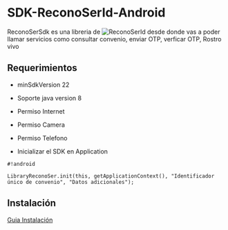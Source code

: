 # SDK-ReconoSerId-Android
ReconoSerSdk es una libreria de ![ReconoSerId](https://reconoserid.com/) desde donde vas a poder llamar servicios como consultar convenio, enviar OTP, verficar OTP, Rostro vivo

## **Requerimientos** ##

* minSdkVersion 22
* Soporte java version 8

* Permiso Internet
* Permiso Camera
* Permiso Telefono
* Inicializar el SDK en Application
   
```
#!android

LibraryReconoSer.init(this, getApplicationContext(), "Identificador único de convenio", "Datos adicionales");
```

## **Instalación** ##

[Guia Instalación](https://github.com/ReconoSERID/SDK-ReconoSerId-Android/wiki)


